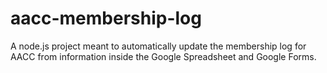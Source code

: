 # aacc-membership-log
A node.js project meant to automatically update the membership log for AACC from information inside the Google Spreadsheet and Google Forms.
